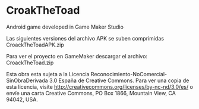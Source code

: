 # CroakTheToad
Android game developed in Game Maker Studio

Las siguientes versiones del archivo APK se suben comprimidas
CroackTheToadAPK.zip

Para ver el proyecto en GameMaker descargar el archivo:
CroackTheToad.zip






Esta obra esta sujeta a la Licencia Reconocimiento-NoComercial-SinObraDerivada 3.0 España de Creative Commons. Para ver una copia de esta licencia, visite http://creativecommons.org/licenses/by-nc-nd/3.0/es/ o envíe una carta Creative Commons, PO Box 1866, Mountain View, CA 94042, USA.
